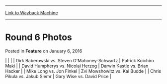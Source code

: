
---
[Link to Wayback Machine](https://web.archive.org/web/20211130205336/https://magic.wizards.com/en/articles/archive/feature/round-6-photos-2000-01-06)

[_metadata_:wayback_url]:- "https://magic.wizards.com/en/articles/archive/feature/round-6-photos-2000-01-06"
[_metadata_:wayback_raw_url]:- "https://web.archive.org/web/20211130205336id_/https://magic.wizards.com/en/articles/archive/feature/round-6-photos-2000-01-06"
[_metadata_:wayback_capture_timestamp]:- "2021-11-30 20:53:36+00:00"
[_metadata_:description]:- "Dirk Baberowski vs. Steven O'Mahoney-Schwartz Patrick Koichiro Maki  David Humpherys vs. Nicolai Herzog Darwin Kastle vs. Brian Hacker  Mike Long vs. Jon Finkel Zvi Mowshowitz vs. Kai Budde  Chris Pikula vs. Jakub Slemr Gary Wise vs. David Price"
[_metadata_:generator]:- "Drupal 7 (http://drupal.org)"
[_metadata_:publish_date]:- "2016-01-06"
---


Round 6 Photos
==============



 Posted in **Feature**
 on January 6, 2016 













|
|  |
| 
 Dirk Baberowski vs. Steven O'Mahoney-Schwartz | 
 Patrick Koichiro Maki |
| 
 David Humpherys vs. Nicolai Herzog | 
 Darwin Kastle vs. Brian Hacker |
| 
 Mike Long vs. Jon Finkel | 
 Zvi Mowshowitz vs. Kai Budde |
| 
 Chris Pikula vs. Jakub Slemr | 
 Gary Wise vs. David Price |








